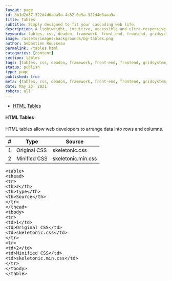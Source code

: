 ```yaml
---
layout: page
id: 3b1d2d87-322d4d6aaa9a-4c82-0e9a-322d4d6aaa9a
title: Tables
subtitle: Simply designed to fit your cascading web life.
description: A lightweight, intuitive, accessible and ultra-responsive CSS Framework to streamline your Digital and Mobile Web development needs.
keywords: tables, css, deadon, framework, front-end, frontend, gridsystem, lightweight, mobile-first, modern, responsive, semantic, skeletonic, skeletonic.css, style-agnostic
image: /assets/images/backgrounds/bg-tables.png
author: Sebastien Rousseau
permalink: /tables.html
categories: [content]
section: tables
tags: [tables, css, deadon, framework, front-end, frontend, gridsystem, lightweight, mobile-first, modern, responsive, semantic, skeletonic, skeletonic.css, style-agnostic]
status: publish
type: page
published: true
meta: {tables, css, deadon, framework, front-end, frontend, gridsystem, lightweight, mobile-first, modern, responsive, semantic, skeletonic, skeletonic.css, style-agnostic}
date: May 25, 2021
robots: all
---
```


<!-- Table -->
<section class="grid-flex text-left">
    <div class="flex-4">
        <nav class="nav-page" aria-label="{{page.title}} Navigation"> 
            <ul class="nav"> 
                <li><a href="#{{'HTML Tables' | downcase | replace: ' ', '-' }}">HTML Tables</a></li>
            </ul> 
        </nav>
    </div>
    <div class="flex-8" markdown="1"> 

#### HTML Tables

HTML tables allow web developers to arrange data into rows and columns.

<table>
    <thead>
        <tr>
            <th>#</th>
            <th>Type</th>
            <th>Source</th>
        </tr>
    </thead>
    <tbody>
        <tr>
            <td>1</td>
            <td>Original CSS</td>
            <td>skeletonic.css</td>
        </tr>
        <tr>
            <td>2</td>
            <td>Minified CSS</td>
            <td>skeletonic.min.css</td>
        </tr>
    </tbody>
</table>

<pre>&lt;table&gt;&#10;&lt;thead&gt;&#10;&lt;tr&gt;&#10;&lt;th&gt;#&lt;/th&gt;&#10;&lt;th&gt;Type&lt;/th&gt;&#10;&lt;th&gt;Source&lt;/th&gt;&#10;&lt;/tr&gt;&#10;&lt;/thead&gt;&#10;&lt;tbody&gt;&#10;&lt;tr&gt;&#10;&lt;td&gt;1&lt;/td&gt;&#10;&lt;td&gt;Original CSS&lt;/td&gt;&#10;&lt;td&gt;skeletonic.css&lt;/td&gt;&#10;&lt;/tr&gt;&#10;&lt;tr&gt;&#10;&lt;td&gt;2&lt;/td&gt;&#10;&lt;td&gt;Minified CSS&lt;/td&gt;&#10;&lt;td&gt;skeletonic.min.css&lt;/td&gt;&#10;&lt;/tr&gt;&#10;&lt;/tbody&gt;&#10;&lt;/table&gt;</pre>

</div>
</section>
<!-- End Table -->